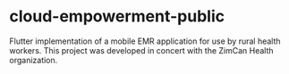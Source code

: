 # cloud-empowerment-public
Flutter implementation of a mobile EMR application for use by rural health workers. This project was developed in concert with the ZimCan Health organization.  
